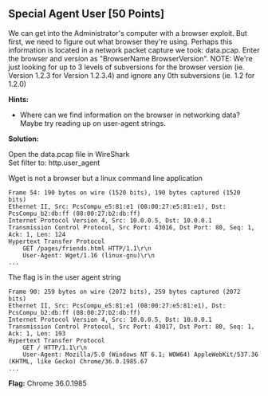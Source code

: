 ## Special Agent User [50 Points]

We can get into the Administrator's computer with a browser exploit. But first, we need to figure out what browser they're using. Perhaps this information is located in a network packet capture we took: data.pcap. Enter the browser and version as "BrowserName BrowserVersion". NOTE: We're just looking for up to 3 levels of subversions for the browser version (ie. Version 1.2.3 for Version 1.2.3.4) and ignore any 0th subversions (ie. 1.2 for 1.2.0)

**Hints:**

- Where can we find information on the browser in networking data?
  Maybe try reading up on user-agent strings.

**Solution:**

Open the data.pcap file in WireShark  
Set filter to: http.user_agent

Wget is not a browser but a linux command line application
```
Frame 54: 190 bytes on wire (1520 bits), 190 bytes captured (1520 bits)
Ethernet II, Src: PcsCompu_e5:81:e1 (08:00:27:e5:81:e1), Dst: PcsCompu_b2:db:ff (08:00:27:b2:db:ff)
Internet Protocol Version 4, Src: 10.0.0.5, Dst: 10.0.0.1
Transmission Control Protocol, Src Port: 43016, Dst Port: 80, Seq: 1, Ack: 1, Len: 124
Hypertext Transfer Protocol
    GET /pages/friends.html HTTP/1.1\r\n
    User-Agent: Wget/1.16 (linux-gnu)\r\n
...
```

The flag is in the user agent string
```
Frame 90: 259 bytes on wire (2072 bits), 259 bytes captured (2072 bits)
Ethernet II, Src: PcsCompu_e5:81:e1 (08:00:27:e5:81:e1), Dst: PcsCompu_b2:db:ff (08:00:27:b2:db:ff)
Internet Protocol Version 4, Src: 10.0.0.5, Dst: 10.0.0.1
Transmission Control Protocol, Src Port: 43017, Dst Port: 80, Seq: 1, Ack: 1, Len: 193
Hypertext Transfer Protocol
    GET / HTTP/1.1\r\n
    User-Agent: Mozilla/5.0 (Windows NT 6.1; WOW64) AppleWebKit/537.36 (KHTML, like Gecko) Chrome/36.0.1985.67
...
```

**Flag:** Chrome 36.0.1985

